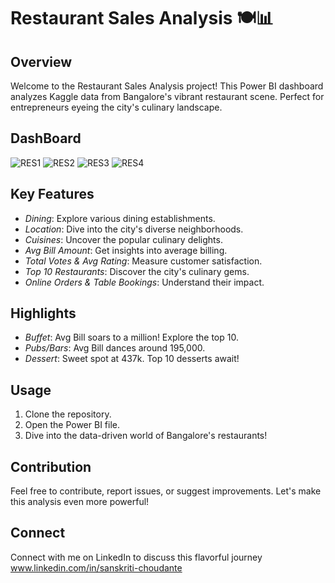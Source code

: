 # Restaurant Sales Analysis 🍽️📊
## Overview
Welcome to the Restaurant Sales Analysis project! This Power BI dashboard analyzes Kaggle data from Bangalore's vibrant restaurant scene. Perfect for entrepreneurs eyeing the city's culinary landscape.
## DashBoard
![RES1](https://github.com/Sans9211/Restaurent_Sales_Analysis/assets/104644783/9839c3c0-c2c3-48f2-9824-de85289e8f15)
![RES2](https://github.com/Sans9211/Restaurent_Sales_Analysis/assets/104644783/63ea0d2d-11c3-4d8b-ac80-a672e84c097d)
![RES3](https://github.com/Sans9211/Restaurent_Sales_Analysis/assets/104644783/ee4a74ab-4ebf-4cbb-a765-5c42603b4919)
![RES4](https://github.com/Sans9211/Restaurent_Sales_Analysis/assets/104644783/f0c5fbec-0193-464b-b204-22fcb38ef521)



## Key Features
- *Dining*: Explore various dining establishments.
- *Location*: Dive into the city's diverse neighborhoods.
- *Cuisines*: Uncover the popular culinary delights.
- *Avg Bill Amount*: Get insights into average billing.
- *Total Votes & Avg Rating*: Measure customer satisfaction.
- *Top 10 Restaurants*: Discover the city's culinary gems.
- *Online Orders & Table Bookings*: Understand their impact.

## Highlights
- *Buffet*: Avg Bill soars to a million! Explore the top 10.
- *Pubs/Bars*: Avg Bill dances around 195,000.
- *Dessert*: Sweet spot at 437k. Top 10 desserts await!

## Usage
1. Clone the repository.
2. Open the Power BI file.
3. Dive into the data-driven world of Bangalore's restaurants!

## Contribution
Feel free to contribute, report issues, or suggest improvements. Let's make this analysis even more powerful!

## Connect
Connect with me on LinkedIn to discuss this flavorful journey 
www.linkedin.com/in/sanskriti-choudante
